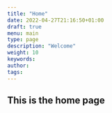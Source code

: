 ```yaml
---
title: "Home"
date: 2022-04-27T21:16:50+01:00
draft: true
menu: main
type: page
description: "Welcome"
weight: 10
keywords:
author:
tags:
---
```

## This is the home page
